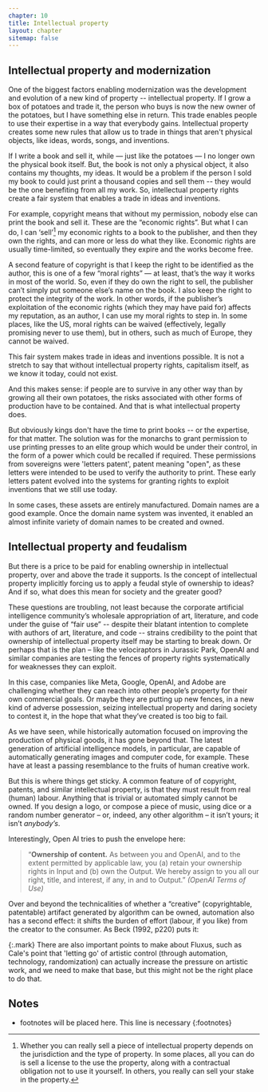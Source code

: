 ```yaml
---
chapter: 10
title: Intellectual property
layout: chapter
sitemap: false
---
```


## Intellectual property and modernization

One of the biggest factors enabling modernization was the development and
evolution of a new kind of property -- intellectual property. If I grow a box of
potatoes and trade it, the person who buys is now the new owner of the potatoes,
but I have something else in return. This trade enables people to use their
expertise in a way that everybody gains. Intellectual property creates some new
rules that allow us to trade in things that aren't physical objects, like ideas,
words, songs, and inventions.

If I write a book and sell it, while — just like the potatoes — I no longer own
the physical book itself. But, the book is not only a physical object, it also
contains my thoughts, my ideas. It would be a problem if the person I sold my book to
could just print a thousand copies and sell them -- they would be the one benefiting
from all my work. So, intellectual property rights create a fair system that
enables a trade in ideas and inventions. 

For example, copyright means that without my permission, nobody else can print
the book and sell it. These are the “economic rights”. But what I can do, I can
‘sell’[^Sell] my economic rights to a book to the publisher, and then they own
the rights, and can more or less do what they like. Economic rights are usually
time-limited, so eventually they expire and the works become free.  

[^Sell]: Whether you can really sell a piece of intellectual property depends on the
    jurisdiction and the type of property. In some places, all you can do is
    sell a license to the use the property, along with a contractual obligation
    not to use it yourself. In others, you really can sell your stake in the
    property.

A second feature of copyright is that I keep the right to be identified as the
author, this is one of a few “moral rights” — at least, that’s the way it works
in most of the world. So, even if they do own the right to sell, the publisher
can’t simply put someone else’s name on the book. I also keep the right to
protect the integrity of the work. In other words, if the publisher’s
exploitation of the economic rights (which they may have paid for) affects my
reputation, as an author, I can use my moral rights to step in. In some places,
like the US, moral rights can be waived (effectively, legally promising never to
use them), but in others, such as much of Europe, they cannot be waived. 

This fair system makes trade in ideas and inventions possible. It is not a
stretch to say that without intellectual property rights, capitalism itself, as
we know it today, could not exist.

And this makes sense: if people are to survive in any other way than by growing
all their own potatoes, the risks associated with other forms of production have
to be contained. And that is what intellectual property does. 

But obviously kings don't have the time to print books -- or the expertise, for
that matter. The solution was for the monarchs to grant permission to use
printing presses to an elite group which would be under their control, in the
form of a power which could be recalled if required. These permissions from
sovereigns were 'letters patent', patent meaning "open", as these letters were
intended to be used to verify the authority to print. These early letters patent
evolved into the systems for granting rights to exploit inventions that we still
use today.

In some cases, these assets are entirely manufactured. Domain names are a good 
example. Once the domain name system was invented, it enabled an almost infinite
variety of domain names to be created and owned. 

## Intellectual property and feudalism

But there is a price to be paid for enabling ownership in intellectual property,
over and above the trade it supports. Is the concept of intellectual property
implicitly forcing us to apply a feudal style of ownership to ideas? And if so,
what does this mean for society and the greater good?

These questions are troubling, not least because the corporate artificial
intelligence community’s wholesale appropriation of art, literature, and code
under the guise of “fair use” -- despite their blatant intention to complete with
authors of art, literature, and code -- strains credibility to the point that
ownership of intellectual property itself may be starting to break down. Or
perhaps that is the plan – like the velociraptors in Jurassic Park, OpenAI and
similar companies are testing the fences of property rights systematically for
weaknesses they can exploit.

In this case, companies like Meta, Google, OpenAI, and Adobe are challenging
whether they can reach into other people’s property for their own commercial
goals. Or maybe they are putting up new fences, in a new kind of adverse
possession, seizing intellectual property and daring society to contest it, in
the hope that what they’ve created is too big to fail.

As we have seen, while historically automation focused on improving the
production of physical goods, it has gone beyond that. The latest generation of
artificial intelligence models, in particular, are capable of automatically
generating images and computer code, for example. These have at least a 
passing resemblance to the fruits of human creative work. 

But this is where things get sticky. A common feature of of copyright, patents,
and similar intellectual property, is that they must result from real (human)
labour. Anything that is trivial or automated simply cannot be owned. If you
design a logo, or compose a piece of music, using dice or a random number
generator – or, indeed, any other algorithm – it isn’t yours; it isn’t
*anybody’s*.

Interestingly, Open AI tries to push the envelope here:

> “**Ownership of content.** As between you and OpenAI, and to the extent permitted
> by applicable law, you (a) retain your ownership rights in Input and (b) own
> the Output. We hereby assign to you all our right, title, and interest, if
> any, in and to Output.” *(OpenAI Terms of Use)*

Over and beyond the technicalities of whether a “creative” (copyrightable,
patentable) artifact generated by algorithm can be owned, automation also has a
second effect: it shifts the burden of effort (labour, if you like) from the
creator to the consumer. As Beck (1992, p220) puts it:

{:.mark} 
There are also important points to make about Fluxus, such as Cale's point that
'letting go' of artistic control (through automation, technology, randomization)
can actually increase the pressure on artistic work, and we need to make that
base, but this might not be the right place to do that.


## Notes

* footnotes will be placed here. This line is necessary
{:footnotes}
